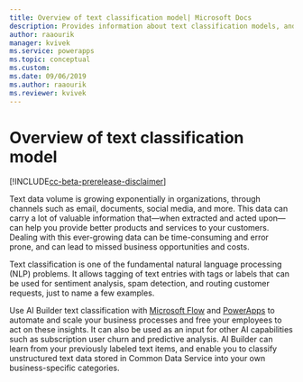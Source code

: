 ```yaml
---
title: Overview of text classification model| Microsoft Docs
description: Provides information about text classification models, and gives an overview of how to build and use text classification models in AI Builder. 
author: raaourik 
manager: kvivek
ms.service: powerapps
ms.topic: conceptual
ms.custom: 
ms.date: 09/06/2019
ms.author: raaourik 
ms.reviewer: kvivek
---
```


# Overview of text classification model

[!INCLUDE[cc-beta-prerelease-disclaimer](./includes/cc-beta-prerelease-disclaimer.md)]

Text data volume is growing exponentially in organizations, through channels such as email, documents, social media, and more. This data can carry a lot of valuable information that—when extracted and acted upon—can help you provide better products and services to your customers. Dealing with this ever-growing data can be time-consuming and error prone, and can lead to missed business opportunities and costs.

Text classification is one of the fundamental natural language processing (NLP) problems. It allows tagging of text entries with tags or labels that can be used for sentiment analysis, spam detection, and routing customer requests, just to name a few examples.

Use AI Builder text classification with [Microsoft Flow](https://flow.microsoft.com/) and [PowerApps](https://powerapps.microsoft.com/) to automate and scale your business processes and free your employees to act on these insights. It can also be used as an input for other AI capabilities such as subscription user churn and predictive analysis. AI Builder can learn from your previously labeled text items, and enable you to classify unstructured text data stored in Common Data Service into your own business-specific categories.
